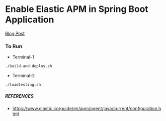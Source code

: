 # Enable Elastic APM in Spring Boot Application

[Blog Post](https://bhuwanupadhyay.github.io/cloud-native/performance-benchmarking/2018/10/06/enable-elastic-apm-in-spring-boot-application.html)

### To Run
- Terminal-1
```bash
./build-and-deploy.sh
```
- Terminal-2
```bash
./loadtesting.sh
```

##### REFERENCES
- https://www.elastic.co/guide/en/apm/agent/java/current/configuration.html
